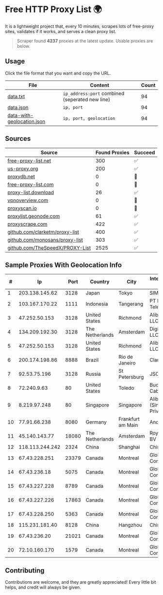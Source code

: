
# Free HTTP Proxy List 🌍

It is a lightweight project that, every 10 minutes, scrapes lots of free-proxy sites, validates if it works, and serves a clean proxy list.


> Scraper found **4237** proxies at the latest update. Usable proxies are below.

## Usage

Click the file format that you want and copy the URL.


|File|Content|Count|
|----|-------|-----|
|[data.txt](https://raw.githubusercontent.com/themiralay/Proxy-List-World/master/data.txt)|`ip_address:port` combined (seperated new line)|94|
|[data.json](https://raw.githubusercontent.com/themiralay/Proxy-List-World/master/data.json)|`ip, port`|94|
|[data-with-geolocation.json](https://raw.githubusercontent.com/themiralay/Proxy-List-World/master/data-with-geolocation.json)|`ip, port, geolocation`|94|

## Sources

|Source|Found Proxies|Succeed|
|------|-------------|-------|
|[free-proxy-list.net](https://free-proxy-list.net)|300|✅|
|[us-proxy.org](https://www.us-proxy.org)|200|✅|
|[proxydb.net](http://proxydb.net)|0|🚫|
|[free-proxy-list.com](https://free-proxy-list.com/?page=&port=&type%5B%5D=http&type%5B%5D=https&up_time=0&search=Search)|0|🚫|
|[proxy-list.download](https://www.proxy-list.download/HTTP)|26|✅|
|[vpnoverview.com](https://vpnoverview.com/privacy/anonymous-browsing/free-proxy-servers)|0|🚫|
|[proxyscan.io](https://www.proxyscan.io)|0|🚫|
|[proxylist.geonode.com](https://proxylist.geonode.com/api/proxy-list?limit=300&page=1&sort_by=lastChecked&sort_type=desc&protocols=http,https)|61|✅|
|[proxyscrape.com](https://api.proxyscrape.com/v2/?request=displayproxies&protocol=http&timeout=10000&country=all&ssl=all&anonymity=all)|422|✅|
|[github.com/clarketm/proxy-list](https://raw.githubusercontent.com/clarketm/proxy-list/master/proxy-list-raw.txt)|400|✅|
|[github.com/monosans/proxy-list](https://raw.githubusercontent.com/monosans/proxy-list/main/proxies/http.txt)|303|✅|
|[github.com/TheSpeedX/PROXY-List](https://raw.githubusercontent.com/TheSpeedX/PROXY-List/master/http.txt)|2525|✅|


## Sample Proxies With Geolocation Info

|#|Ip|Port|Country|City|Internet Service Provider|
|-|--|----|-------|----|-------------------------|
|1|203.138.145.62|3128|Japan|Tokyo|SIMPLEIA|
|2|103.167.170.22|1111|Indonesia|Tangerang|PT Rajeg Media Telekomunikasi|
|3|47.252.50.153|3128|United States|Richmond|Alibaba Cloud LLC|
|4|134.209.192.30|3128|The Netherlands|Amsterdam|DigitalOcean, LLC|
|5|47.252.50.153|3128|United States|Richmond|Alibaba Cloud LLC|
|6|200.174.198.86|8888|Brazil|Rio de Janeiro|Claro S.A|
|7|92.53.75.196|3128|Russia|St Petersburg|JSC Selectel|
|8|72.240.9.63|80|United States|Toledo|Buckeye Cablevision, Inc.|
|9|8.219.97.248|80|Singapore|Singapore|Alibaba Cloud (Singapore) Private Limited|
|10|77.91.66.238|8080|Germany|Frankfurt am Main|Andrii Hrosh|
|11|45.140.143.77|18080|The Netherlands|Amsterdam|RoyaleHosting BV|
|12|118.113.244.242|2324|China|Shanghai|Chinanet|
|13|67.43.228.251|23379|Canada|Montreal|GloboTech Communications|
|14|67.43.236.18|5075|Canada|Montreal|GloboTech Communications|
|15|67.43.227.228|8789|Canada|Montreal|GloboTech Communications|
|16|67.43.227.226|17863|Canada|Montreal|GloboTech Communications|
|17|67.43.228.250|5363|Canada|Montreal|GloboTech Communications|
|18|115.231.181.40|8128|China|Hangzhou|China Telecom|
|19|67.43.236.20|21021|Canada|Montreal|GloboTech Communications|
|20|72.10.160.170|1579|Canada|Montreal|GloboTech Communications|



## Contributing

Contributions are welcome, and they are greatly appreciated! Every
little bit helps, and credit will always be given.

